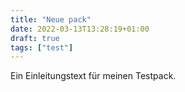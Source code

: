 ```yaml
---
title: "Neue pack"
date: 2022-03-13T13:28:19+01:00
draft: true
tags: ["test"]
---
```


Ein Einleitungstext für meinen Testpack.
